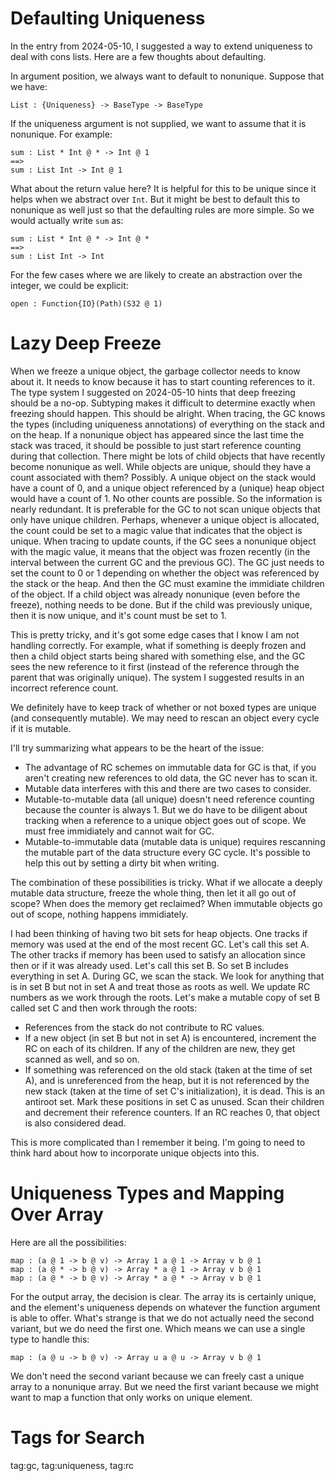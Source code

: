# Defaulting Uniqueness

In the entry from 2024-05-10, I suggested a way to extend uniqueness
to deal with cons lists. Here are a few thoughts about defaulting.

In argument position, we always want to default to nonunique. Suppose
that we have:

    List : {Uniqueness} -> BaseType -> BaseType

If the uniqueness argument is not supplied, we want to assume that it
is nonunique. For example:

    sum : List * Int @ * -> Int @ 1
    ==>
    sum : List Int -> Int @ 1

What about the return value here? It is helpful for this to be unique
since it helps when we abstract over `Int`. But it might be best to
default this to nonunique as well just so that the defaulting rules are
more simple. So we would actually write `sum` as:

    sum : List * Int @ * -> Int @ *
    ==>
    sum : List Int -> Int

For the few cases where we are likely to create an abstraction over the
integer, we could be explicit:

    open : Function{IO}(Path)(S32 @ 1)

# Lazy Deep Freeze

When we freeze a unique object, the garbage collector needs to know about it.
It needs to know because it has to start counting references to it. The type
system I suggested on 2024-05-10 hints that deep freezing should be a no-op.
Subtyping makes it difficult to determine exactly when freezing should happen.
This should be alright. When tracing, the GC knows the types (including
uniqueness annotations) of everything on the stack and on the heap. If
a nonunique object has appeared since the last time the stack was traced,
it should be possible to just start reference counting during that collection.
There might be lots of child objects that have recently become nonunique
as well. While objects are unique, should they have a count associated with
them? Possibly. A unique object on the stack would have a count of 0, and
a unique object referenced by a (unique) heap object would have a count of 1.
No other counts are possible. So the information is nearly redundant.
It is preferable for the GC to not scan unique objects that only have unique
children. Perhaps, whenever a unique object is allocated, the count
could be set to a magic value that indicates that the object is unique.
When tracing to update counts, if the GC sees a nonunique object with
the magic value, it means that the object was frozen recently (in the
interval between the current GC and the previous GC). The GC just needs
to set the count to 0 or 1 depending on whether the object was referenced
by the stack or the heap. And then the GC must examine the immidiate
children of the object. If a child object was already nonunique (even before
the freeze), nothing needs to be done. But if the child was previously unique,
then it is now unique, and it's count must be set to 1.

This is pretty tricky, and it's got some edge cases that I know I am not
handling correctly. For example, what if something is deeply frozen and then
a child object starts being shared with something else, and the GC sees the
new reference to it first (instead of the reference through the parent that
was originally unique). The system I suggested results in an incorrect
reference count.

We definitely have to keep track of whether or not boxed types are unique
(and consequently mutable). We may need to rescan an object every cycle if
it is mutable.

I'll try summarizing what appears to be the heart of the issue:

* The advantage of RC schemes on immutable data for GC is that, if you
  aren't creating new references to old data, the GC never has to scan it.
* Mutable data interferes with this and there are two cases to consider.
* Mutable-to-mutable data (all unique) doesn't need reference counting
  because the counter is always 1. But we do have to be diligent about
  tracking when a reference to a unique object goes out of scope. We
  must free immidiately and cannot wait for GC.
* Mutable-to-immutable data (mutable data is unique) requires rescanning
  the mutable part of the data structure every GC cycle. It's possible
  to help this out by setting a dirty bit when writing.

The combination of these possibilities is tricky.
What if we allocate a deeply mutable data structure, freeze the whole
thing, then let it all go out of scope? When does the memory get reclaimed?
When immutable objects go out of scope, nothing happens immidiately.

I had been thinking of having two bit sets for heap objects. One tracks
if memory was used at the end of the most recent GC. Let's call this set A.
The other tracks if memory has been used to satisfy an allocation since then
or if it was already used. Let's call this set B. So set B includes everything
in set A. During GC, we scan the stack. We look for anything that is in set B
but not in set A and treat those as roots as well. We update RC numbers as
we work through the roots. Let's make a mutable copy of set B called set C
and then work through the roots:

* References from the stack do not contribute to RC values.
* If a new object (in set B but not in set A) is encountered, increment the
  RC on each of its children. If any of the children are new, they get scanned
  as well, and so on.
* If something was referenced on the old stack (taken at the time of set A),
  and is unreferenced from the heap, but it is not referenced by the new stack
  (taken at the time of set C's initialization), it is dead. This is an antiroot
  set. Mark these positions in set C as unused. Scan their children and decrement
  their reference counters. If an RC reaches 0, that object is also considered
  dead.

This is more complicated than I remember it being. I'm going to need to think
hard about how to incorporate unique objects into this.

# Uniqueness Types and Mapping Over Array

Here are all the possibilities:

    map : (a @ 1 -> b @ v) -> Array 1 a @ 1 -> Array v b @ 1
    map : (a @ * -> b @ v) -> Array * a @ 1 -> Array v b @ 1
    map : (a @ * -> b @ v) -> Array * a @ * -> Array v b @ 1

For the output array, the decision is clear. The array its is certainly
unique, and the element's uniqueness depends on whatever the function argument
is able to offer. What's strange is that we do not actually need the second
variant, but we do need the first one. Which means we can use a single type
to handle this:

    map : (a @ u -> b @ v) -> Array u a @ u -> Array v b @ 1

We don't need the second variant because we can freely cast a unique array
to a nonunique array. But we need the first variant because we might want
to map a function that only works on unique element.

# Tags for Search

tag:gc, tag:uniqueness, tag:rc
